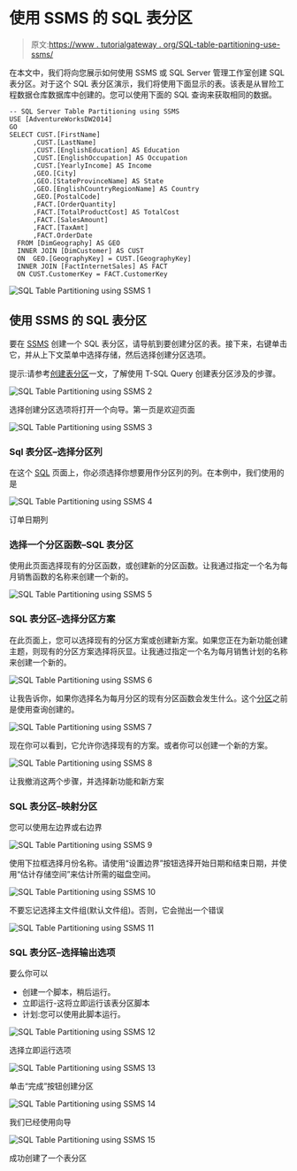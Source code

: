 # 使用 SSMS 的 SQL 表分区

> 原文:[https://www . tutorialgateway . org/SQL-table-partitioning-use-ssms/](https://www.tutorialgateway.org/sql-table-partitioning-using-ssms/)

在本文中，我们将向您展示如何使用 SSMS 或 SQL Server 管理工作室创建 SQL 表分区。对于这个 SQL 表分区演示，我们将使用下面显示的表。该表是从冒险工程数据仓库数据库中创建的。您可以使用下面的 SQL 查询来获取相同的数据。

```
-- SQL Server Table Partitioning using SSMS
USE [AdventureWorksDW2014]
GO
SELECT CUST.[FirstName]
      ,CUST.[LastName]
      ,CUST.[EnglishEducation] AS Education
      ,CUST.[EnglishOccupation] AS Occupation
      ,CUST.[YearlyIncome] AS Income
      ,GEO.[City]
      ,GEO.[StateProvinceName] AS State
      ,GEO.[EnglishCountryRegionName] AS Country
      ,GEO.[PostalCode]
	  ,FACT.[OrderQuantity]
      ,FACT.[TotalProductCost] AS TotalCost
      ,FACT.[SalesAmount]
      ,FACT.[TaxAmt]
	  ,FACT.OrderDate
  FROM [DimGeography] AS GEO
  INNER JOIN [DimCustomer] AS CUST
  ON  GEO.[GeographyKey] = CUST.[GeographyKey]
  INNER JOIN [FactInternetSales] AS FACT
  ON CUST.CustomerKey = FACT.CustomerKey
```

![SQL Table Partitioning using SSMS 1](img/bda27a7ff9225e4c564caf6913d4de69.png)

## 使用 SSMS 的 SQL 表分区

要在 [SSMS](https://www.tutorialgateway.org/sql-server-management-studio/) 创建一个 SQL 表分区，请导航到要创建分区的表。接下来，右键单击它，并从上下文菜单中选择存储，然后选择创建分区选项。

提示:请参考[创建表分区](https://www.tutorialgateway.org/table-partitioning-in-sql-server/)一文，了解使用 T-SQL Query 创建表分区涉及的步骤。

![SQL Table Partitioning using SSMS 2](img/e060dd64bbfa34c5066caa3a7945134f.png)

选择创建分区选项将打开一个向导。第一页是欢迎页面

![SQL Table Partitioning using SSMS 3](img/32753ff5d4a704210e46afb218ad13ac.png)

### Sql 表分区–选择分区列

在这个 [SQL](https://www.tutorialgateway.org/sql/) 页面上，你必须选择你想要用作分区列的列。在本例中，我们使用的是

![SQL Table Partitioning using SSMS 4](img/62865b06f4cf4a08637655a1597a9a25.png)

订单日期列

### 选择一个分区函数–SQL 表分区

使用此页面选择现有的分区函数，或创建新的分区函数。让我通过指定一个名为每月销售函数的名称来创建一个新的。

![SQL Table Partitioning using SSMS 5](img/7fbf0b430cea8ad174962061c9c3ec8b.png)

### SQL 表分区–选择分区方案

在此页面上，您可以选择现有的分区方案或创建新方案。如果您正在为新功能创建主题，则现有的分区方案选择将灰显。让我通过指定一个名为每月销售计划的名称来创建一个新的。

![SQL Table Partitioning using SSMS 6](img/4e3dd9c027ed26435b93c3f98cedf14e.png)

让我告诉你，如果你选择名为每月分区的现有分区函数会发生什么。这个[分区](https://www.tutorialgateway.org/table-partitioning-in-sql-server/)之前是使用查询创建的。

![SQL Table Partitioning using SSMS 7](img/192f53b16f0b7d2c7f37b60ba03468e9.png)

现在你可以看到，它允许你选择现有的方案。或者你可以创建一个新的方案。

![SQL Table Partitioning using SSMS 8](img/9ac19e46ff517f826a600938424bf102.png)

让我撤消这两个步骤，并选择新功能和新方案

### SQL 表分区–映射分区

您可以使用左边界或右边界

![SQL Table Partitioning using SSMS 9](img/fdef7dd0f64d83132a6a3d2faa5e1ff9.png)

使用下拉框选择月份名称。请使用“设置边界”按钮选择开始日期和结束日期，并使用“估计存储空间”来估计所需的磁盘空间。

![SQL Table Partitioning using SSMS 10](img/dce87e61ea9632cc07164634a36bea69.png)

不要忘记选择主文件组(默认文件组)。否则，它会抛出一个错误

![SQL Table Partitioning using SSMS 11](img/1012c2376132ffb2e3e5ac44b9bf323b.png)

### SQL 表分区–选择输出选项

要么你可以

*   创建一个脚本，稍后运行。
*   立即运行-这将立即运行该表分区脚本
*   计划:您可以使用此脚本运行。

![SQL Table Partitioning using SSMS 12](img/58dde9ab29296b8adb1f345609b46778.png)

选择立即运行选项

![SQL Table Partitioning using SSMS 13](img/b71da6e7237424d5935d123a8a7c52b8.png)

单击“完成”按钮创建分区

![SQL Table Partitioning using SSMS 14](img/1c410b327c4b48d478dc658c9c843000.png)

我们已经使用向导

![SQL Table Partitioning using SSMS 15](img/b6e62d5cae8031ea9cb7ec2a5b4ff67a.png)

成功创建了一个表分区